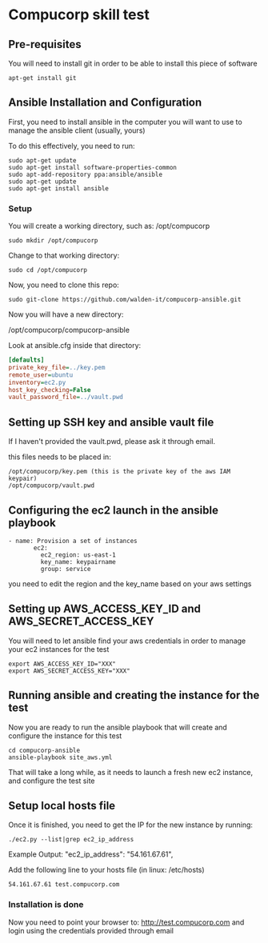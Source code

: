# Compucorp skill test

## Pre-requisites

You will need to install git in order to be able to install this piece of software

```
apt-get install git
```

## Ansible Installation and Configuration

First, you need to install ansible in the computer you will want to use to manage the ansible client (usually, yours)

To do this effectively, you need to run:

```
sudo apt-get update
sudo apt-get install software-properties-common
sudo apt-add-repository ppa:ansible/ansible
sudo apt-get update
sudo apt-get install ansible
```

### Setup

You will create a working directory, such as: /opt/compucorp

```
sudo mkdir /opt/compucorp
```

Change to that working directory:

```
sudo cd /opt/compucorp
```

Now, you need to clone this repo:

```
sudo git-clone https://github.com/walden-it/compucorp-ansible.git  

```

Now you will have a new directory: 

/opt/compucorp/compucorp-ansible


Look at ansible.cfg inside that directory:


```ini
[defaults]
private_key_file=../key.pem
remote_user=ubuntu
inventory=ec2.py
host_key_checking=False
vault_password_file=../vault.pwd

```

## Setting up SSH key and ansible vault file

If I haven't provided the vault.pwd, please ask it through email.

this files needs to be placed in:

```
/opt/compucorp/key.pem (this is the private key of the aws IAM keypair)
/opt/compucorp/vault.pwd

```

## Configuring the ec2 launch in the ansible playbook

```
- name: Provision a set of instances
       ec2:
         ec2_region: us-east-1
         key_name: keypairname
         group: service

```

you need to edit the region and the key_name based on your aws settings

## Setting up AWS_ACCESS_KEY_ID and AWS_SECRET_ACCESS_KEY
You will need to let ansible find your aws credentials in order to manage your ec2 instances for the test


```
export AWS_ACCESS_KEY_ID="XXX"
export AWS_SECRET_ACCESS_KEY="XXX"

```

## Running ansible and creating the instance for the test
Now you are ready to run the ansible playbook that will create and configure the instance for this test

```
cd compucorp-ansible
ansible-playbook site_aws.yml
```

That will take a long while, as it needs to launch a fresh new ec2 instance, and configure the test site 

## Setup local hosts file

Once it is finished, you need to get the IP for the new instance by running:

```
./ec2.py --list|grep ec2_ip_address

```

Example Output:
"ec2_ip_address": "54.161.67.61", 

Add the following line to your hosts file (in linux: /etc/hosts)


```
54.161.67.61 test.compucorp.com

```

### Installation is done
Now you need to point your browser to:
http://test.compucorp.com
and 
login using the credentials provided through email

